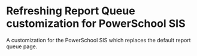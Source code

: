 Refreshing Report Queue customization for PowerSchool SIS
==========

A customization for the PowerSchool SIS which replaces the default report queue page.